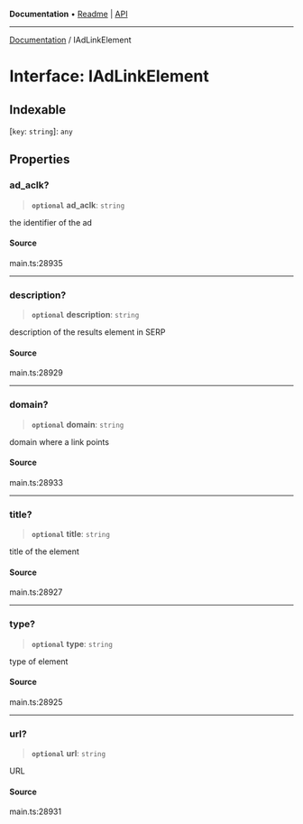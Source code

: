**Documentation** • [Readme](../README.md) \| [API](../globals.md)

***

[Documentation](../README.md) / IAdLinkElement

# Interface: IAdLinkElement

## Indexable

 \[`key`: `string`\]: `any`

## Properties

### ad\_aclk?

> **`optional`** **ad\_aclk**: `string`

the identifier of the ad

#### Source

main.ts:28935

***

### description?

> **`optional`** **description**: `string`

description of the results element in SERP

#### Source

main.ts:28929

***

### domain?

> **`optional`** **domain**: `string`

domain where a link points

#### Source

main.ts:28933

***

### title?

> **`optional`** **title**: `string`

title of the element

#### Source

main.ts:28927

***

### type?

> **`optional`** **type**: `string`

type of element

#### Source

main.ts:28925

***

### url?

> **`optional`** **url**: `string`

URL

#### Source

main.ts:28931

